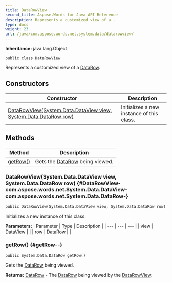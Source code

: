 ```yaml
---
title: DataRowView
second_title: Aspose.Words for Java API Reference
description: Represents a customized view of a .
type: docs
weight: 23
url: /java/com.aspose.words.net.system.data/datarowview/
---
```


**Inheritance:**
java.lang.Object
```
public class DataRowView
```

Represents a customized view of a [DataRow](../../com.aspose.words.net.system.data/datarow).
## Constructors

| Constructor | Description |
| --- | --- |
| [DataRowView(System.Data.DataView view, System.Data.DataRow row)](#DataRowView-com.aspose.words.net.System.Data.DataView-com.aspose.words.net.System.Data.DataRow-) | Initializes a new instance of this class. |
## Methods

| Method | Description |
| --- | --- |
| [getRow()](#getRow--) | Gets the [DataRow](../../com.aspose.words.net.system.data/datarow) being viewed. |
### DataRowView(System.Data.DataView view, System.Data.DataRow row) {#DataRowView-com.aspose.words.net.System.Data.DataView-com.aspose.words.net.System.Data.DataRow-}
```
public DataRowView(System.Data.DataView view, System.Data.DataRow row)
```


Initializes a new instance of this class.

**Parameters:**
| Parameter | Type | Description |
| --- | --- | --- |
| view | [DataView](../../com.aspose.words.net.system.data/dataview) |  |
| row | [DataRow](../../com.aspose.words.net.system.data/datarow) |  |

### getRow() {#getRow--}
```
public System.Data.DataRow getRow()
```


Gets the [DataRow](../../com.aspose.words.net.system.data/datarow) being viewed.

**Returns:**
[DataRow](../../com.aspose.words.net.system.data/datarow) - The [DataRow](../../com.aspose.words.net.system.data/datarow) being viewed by the [DataRowView](../../com.aspose.words.net.system.data/datarowview).

